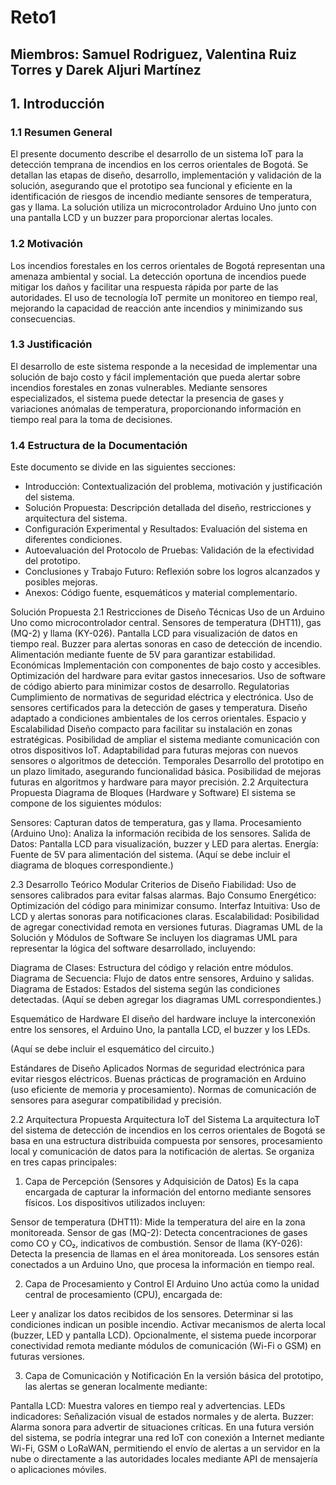 # Reto1
## Miembros: Samuel Rodriguez, Valentina Ruiz Torres y Darek Aljuri Martínez

## 1. Introducción
### 1.1 Resumen General
El presente documento describe el desarrollo de un sistema IoT para la detección temprana de incendios en los cerros orientales de Bogotá. Se detallan las etapas de diseño, desarrollo, implementación y validación de la solución, asegurando que el prototipo sea funcional y eficiente en la identificación de riesgos de incendio mediante sensores de temperatura, gas y llama. La solución utiliza un microcontrolador Arduino Uno junto con una pantalla LCD y un buzzer para proporcionar alertas locales.

### 1.2 Motivación
Los incendios forestales en los cerros orientales de Bogotá representan una amenaza ambiental y social. La detección oportuna de incendios puede mitigar los daños y facilitar una respuesta rápida por parte de las autoridades. El uso de tecnología IoT permite un monitoreo en tiempo real, mejorando la capacidad de reacción ante incendios y minimizando sus consecuencias.

### 1.3 Justificación
El desarrollo de este sistema responde a la necesidad de implementar una solución de bajo costo y fácil implementación que pueda alertar sobre incendios forestales en zonas vulnerables. Mediante sensores especializados, el sistema puede detectar la presencia de gases y variaciones anómalas de temperatura, proporcionando información en tiempo real para la toma de decisiones.

### 1.4 Estructura de la Documentación
Este documento se divide en las siguientes secciones:

- Introducción: Contextualización del problema, motivación y justificación del sistema.
- Solución Propuesta: Descripción detallada del diseño, restricciones y arquitectura del sistema.
- Configuración Experimental y Resultados: Evaluación del sistema en diferentes condiciones.
- Autoevaluación del Protocolo de Pruebas: Validación de la efectividad del prototipo.
- Conclusiones y Trabajo Futuro: Reflexión sobre los logros alcanzados y posibles mejoras.
- Anexos: Código fuente, esquemáticos y material complementario.


Solución Propuesta
2.1 Restricciones de Diseño
Técnicas
Uso de un Arduino Uno como microcontrolador central.
Sensores de temperatura (DHT11), gas (MQ-2) y llama (KY-026).
Pantalla LCD para visualización de datos en tiempo real.
Buzzer para alertas sonoras en caso de detección de incendio.
Alimentación mediante fuente de 5V para garantizar estabilidad.
Económicas
Implementación con componentes de bajo costo y accesibles.
Optimización del hardware para evitar gastos innecesarios.
Uso de software de código abierto para minimizar costos de desarrollo.
Regulatorias
Cumplimiento de normativas de seguridad eléctrica y electrónica.
Uso de sensores certificados para la detección de gases y temperatura.
Diseño adaptado a condiciones ambientales de los cerros orientales.
Espacio y Escalabilidad
Diseño compacto para facilitar su instalación en zonas estratégicas.
Posibilidad de ampliar el sistema mediante comunicación con otros dispositivos IoT.
Adaptabilidad para futuras mejoras con nuevos sensores o algoritmos de detección.
Temporales
Desarrollo del prototipo en un plazo limitado, asegurando funcionalidad básica.
Posibilidad de mejoras futuras en algoritmos y hardware para mayor precisión.
2.2 Arquitectura Propuesta
Diagrama de Bloques (Hardware y Software)
El sistema se compone de los siguientes módulos:

Sensores: Capturan datos de temperatura, gas y llama.
Procesamiento (Arduino Uno): Analiza la información recibida de los sensores.
Salida de Datos: Pantalla LCD para visualización, buzzer y LED para alertas.
Energía: Fuente de 5V para alimentación del sistema.
(Aquí se debe incluir el diagrama de bloques correspondiente.)

2.3 Desarrollo Teórico Modular
Criterios de Diseño
Fiabilidad: Uso de sensores calibrados para evitar falsas alarmas.
Bajo Consumo Energético: Optimización del código para minimizar consumo.
Interfaz Intuitiva: Uso de LCD y alertas sonoras para notificaciones claras.
Escalabilidad: Posibilidad de agregar conectividad remota en versiones futuras.
Diagramas UML de la Solución y Módulos de Software
Se incluyen los diagramas UML para representar la lógica del software desarrollado, incluyendo:

Diagrama de Clases: Estructura del código y relación entre módulos.
Diagrama de Secuencia: Flujo de datos entre sensores, Arduino y salidas.
Diagrama de Estados: Estados del sistema según las condiciones detectadas.
(Aquí se deben agregar los diagramas UML correspondientes.)

Esquemático de Hardware
El diseño del hardware incluye la interconexión entre los sensores, el Arduino Uno, la pantalla LCD, el buzzer y los LEDs.

(Aquí se debe incluir el esquemático del circuito.)

Estándares de Diseño Aplicados
Normas de seguridad electrónica para evitar riesgos eléctricos.
Buenas prácticas de programación en Arduino (uso eficiente de memoria y procesamiento).
Normas de comunicación de sensores para asegurar compatibilidad y precisión.


2.2 Arquitectura Propuesta
Arquitectura IoT del Sistema
La arquitectura IoT del sistema de detección de incendios en los cerros orientales de Bogotá se basa en una estructura distribuida compuesta por sensores, procesamiento local y comunicación de datos para la notificación de alertas. Se organiza en tres capas principales:

1. Capa de Percepción (Sensores y Adquisición de Datos)
Es la capa encargada de capturar la información del entorno mediante sensores físicos. Los dispositivos utilizados incluyen:

Sensor de temperatura (DHT11): Mide la temperatura del aire en la zona monitoreada.
Sensor de gas (MQ-2): Detecta concentraciones de gases como CO y CO₂, indicativos de combustión.
Sensor de llama (KY-026): Detecta la presencia de llamas en el área monitoreada.
Los sensores están conectados a un Arduino Uno, que procesa la información en tiempo real.

2. Capa de Procesamiento y Control
El Arduino Uno actúa como la unidad central de procesamiento (CPU), encargada de:

Leer y analizar los datos recibidos de los sensores.
Determinar si las condiciones indican un posible incendio.
Activar mecanismos de alerta local (buzzer, LED y pantalla LCD).
Opcionalmente, el sistema puede incorporar conectividad remota mediante módulos de comunicación (Wi-Fi o GSM) en futuras versiones.

3. Capa de Comunicación y Notificación
En la versión básica del prototipo, las alertas se generan localmente mediante:

Pantalla LCD: Muestra valores en tiempo real y advertencias.
LEDs indicadores: Señalización visual de estados normales y de alerta.
Buzzer: Alarma sonora para advertir de situaciones críticas.
En una futura versión del sistema, se podría integrar una red IoT con conexión a Internet mediante Wi-Fi, GSM o LoRaWAN, permitiendo el envío de alertas a un servidor en la nube o directamente a las autoridades locales mediante API de mensajería o aplicaciones móviles.
